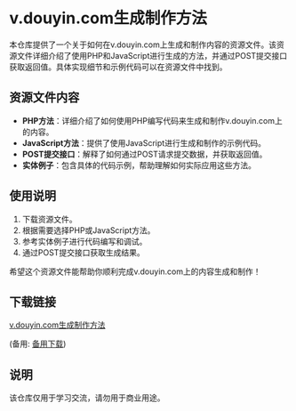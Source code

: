 # v.douyin.com生成制作方法

本仓库提供了一个关于如何在v.douyin.com上生成和制作内容的资源文件。该资源文件详细介绍了使用PHP和JavaScript进行生成的方法，并通过POST提交接口获取返回值。具体实现细节和示例代码可以在资源文件中找到。

## 资源文件内容

- **PHP方法**：详细介绍了如何使用PHP编写代码来生成和制作v.douyin.com上的内容。
- **JavaScript方法**：提供了使用JavaScript进行生成和制作的示例代码。
- **POST提交接口**：解释了如何通过POST请求提交数据，并获取返回值。
- **实体例子**：包含具体的代码示例，帮助理解如何实际应用这些方法。

## 使用说明

1. 下载资源文件。
2. 根据需要选择PHP或JavaScript方法。
3. 参考实体例子进行代码编写和调试。
4. 通过POST提交接口获取生成结果。

希望这个资源文件能帮助你顺利完成v.douyin.com上的内容生成和制作！

## 下载链接
[v.douyin.com生成制作方法](https://pan.quark.cn/s/137a8e6be211) 

(备用: [备用下载](https://pan.baidu.com/s/1rgxO8spKOtoXyoxLmZpGPA?pwd=1234))

## 说明

该仓库仅用于学习交流，请勿用于商业用途。
